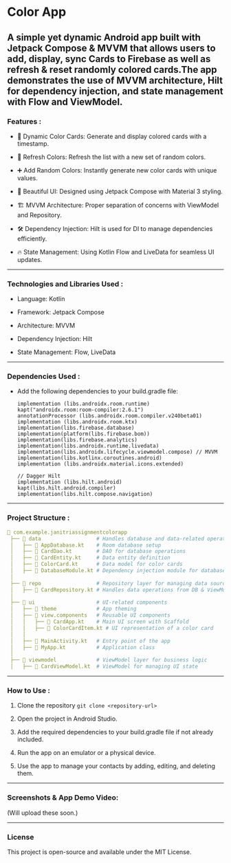 # Color App

A simple yet dynamic Android app built with Jetpack Compose & MVVM that allows users to add, display, sync Cards to Firebase as well as refresh & reset randomly colored cards.The app demonstrates the use of MVVM architecture, Hilt for dependency injection, and state management with Flow and ViewModel.
---

### Features :

- 📌 Dynamic Color Cards: Generate and display colored cards with a timestamp.

- 🔄 Refresh Colors: Refresh the list with a new set of random colors.

- ➕ Add Random Colors: Instantly generate new color cards with unique values.

- 🎨 Beautiful UI: Designed using Jetpack Compose with Material 3 styling.

- 🏗 MVVM Architecture: Proper separation of concerns with ViewModel and Repository.

- 🛠 Dependency Injection: Hilt is used for DI to manage dependencies efficiently.

- 🔥 State Management: Using Kotlin Flow and LiveData for seamless UI updates.

---

### Technologies and Libraries Used :

- Language: Kotlin

- Framework: Jetpack Compose

- Architecture: MVVM

- Dependency Injection: Hilt

- State Management: Flow, LiveData

---

### Dependencies Used :

- Add the following dependencies to your build.gradle file:
    ```
    implementation (libs.androidx.room.runtime)
    kapt("androidx.room:room-compiler:2.6.1")
    annotationProcessor (libs.androidx.room.compiler.v240beta01)
    implementation (libs.androidx.room.ktx)
    implementation(libs.firebase.database)
    implementation(platform(libs.firebase.bom))
    implementation(libs.firebase.analytics)
    implementation(libs.androidx.runtime.livedata)
    implementation(libs.androidx.lifecycle.viewmodel.compose) // MVVM
    implementation(libs.kotlinx.coroutines.android)
    implementation (libs.androidx.material.icons.extended)

    // Dagger Hilt
    implementation (libs.hilt.android)
    kapt(libs.hilt.android.compiler)
    implementation(libs.hilt.compose.navigation)
    ```
---

### Project Structure :

```yaml
📂 com.example.janitriassignmentcolorapp  
 ├── 📂 data                  # Handles database and data-related operations  
 │   ├── 📄 AppDatabase.kt    # Room database setup  
 │   ├── 📄 CardDao.kt        # DAO for database operations  
 │   ├── 📄 CardEntity.kt     # Data entity definition  
 │   ├── 📄 ColorCard.kt      # Data model for color cards  
 │   ├── 📄 DatabaseModule.kt # Dependency injection module for database  
 │  
 ├── 📂 repo                  # Repository layer for managing data sources  
 │   ├── 📄 CardRepository.kt # Handles data operations from DB & ViewModel  
 │  
 ├── 📂 ui                    # UI-related components  
 │   ├── 📂 theme             # App theming  
 │   ├── 📂 view.components   # Reusable UI components  
 │   │   ├── 📄 CardApp.kt    # Main UI screen with Scaffold  
 │   │   ├── 📄 ColorCardItem.kt # UI representation of a color card  
 │   │  
 │   ├── 📄 MainActivity.kt   # Entry point of the app  
 │   ├── 📄 MyApp.kt          # Application class  
 │  
 ├── 📂 viewmodel             # ViewModel layer for business logic  
 │   ├── 📄 CardViewModel.kt  # ViewModel for managing UI state  
```

---

### How to Use :
1. Clone the repository
```git clone <repository-url>```

2. Open the project in Android Studio.

3. Add the required dependencies to your build.gradle file if not already included.

4. Run the app on an emulator or a physical device.

5. Use the app to manage your contacts by adding, editing, and deleting them.

---

### Screenshots & App Demo Video:

(Will upload these soon.)

---

### License

This project is open-source and available under the MIT License.
